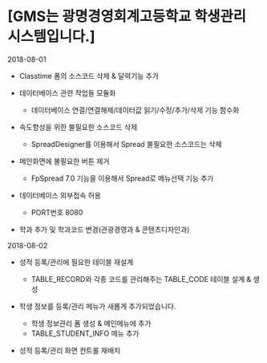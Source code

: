 # [GMS는 광명경영회계고등학교 학생관리 시스템입니다.]

2018-08-01
 - Classtime 폼의 소스코드 삭제 & 달력기능 추가
   
 - 데이터베이스 관련 작업들 모듈화
   - 데이터베이스 연결/연결해제/데이터값 읽기/수정/추가/삭제 기능 함수화 
   
 - 속도향상을 위한 불필요한 소스코드 삭제
   - SpreadDesigner를 이용해서 Spread 불필요한 소스코드는 삭제
   
 - 메인화면에 불필요한 버튼 제거
   - FpSpread 7.0 기능을 이용해서 Spread로 메뉴선택 기능 추가
 
 - 데이터베이스 외부접속 허용
   - PORT번호 8080
 
 - 학과 추가 및 학과코드 변경(관광경영과 & 콘텐츠디자인과)
 
 2018-08-02
 - 성적 등록/관리에 필요한 테이블 재설계
   - TABLE_RECORD와 각종 코드를 관리해주는 TABLE_CODE 테이블 설계 & 생성
 
 - 학생 정보를 등록/관리 메뉴가 새롭게 추가되었습니다.
   - 학생 정보관리 폼 생성 & 메인메뉴에 추가
   - TABLE_STUDENT_INFO 메뉴 추가
 
 - 성적 등록/관리 화면 컨트롤 재배치
